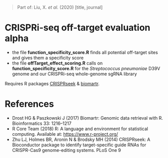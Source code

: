 > Part of: Liu, X. _et al._ (2020) [title, journal]

# CRISPRi-seq off-target evaluation alpha
- the file **function_specificity_score.R** finds all potential off-target sites and gives them a specificity score
- the file **offTarget_effect_scoring.R** calls on **function_specificity_score.R** for the _Streptococcus pneumoniae_ D39V genome and our CRISPRi-seq whole-genome sgRNA library

Requires R packages [CRISPRseek](https://bioconductor.org/packages/release/bioc/html/CRISPRseek.html) & [biomartr](https://cran.r-project.org/package=biomartr).

# References
- Drost HG & Paszkowski J (2017) Biomartr: Genomic data retrieval with R. Bioinformatics 33: 1216–1217  
- R Core Team (2018) R: A language and environment for statistical computing. Available at: https://www.r-project.org/
- Zhu LJ, Holmes BR, Aronin N & Brodsky MH (2014) CRISPRseek: A Bioconductor package to identify target-specific guide RNAs for CRISPR-Cas9 genome-editing systems. PLoS One 9
